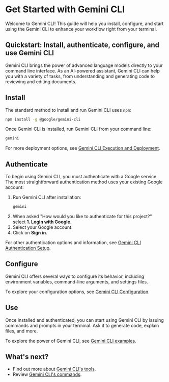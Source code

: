 # Get Started with Gemini CLI

Welcome to Gemini CLI! This guide will help you install, configure, and start
using the Gemini CLI to enhance your workflow right from your terminal.

## Quickstart: Install, authenticate, configure, and use Gemini CLI

Gemini CLI brings the power of advanced language models directly to your command
line interface. As an AI-powered assistant, Gemini CLI can help you with a
variety of tasks, from understanding and generating code to reviewing and
editing documents.

## Install

The standard method to install and run Gemini CLI uses `npm`:

```bash
npm install -g @google/gemini-cli
```

Once Gemini CLI is installed, run Gemini CLI from your command line:

```bash
gemini
```

For more deployment options, see
[Gemini CLI Execution and Deployment](./deployment.md).

## Authenticate

To begin using Gemini CLI, you must authenticate with a Google service. The most
straightforward authentication method uses your existing Google account:

1. Run Gemini CLI after installation:
   ```bash
   gemini
   ```
2. When asked "How would you like to authenticate for this project?" select **1.
   Login with Google**.
3. Select your Google account.
4. Click on **Sign in**.

For other authentication options and information, see
[Gemini CLI Authentication Setup](./authentication.md).

## Configure

Gemini CLI offers several ways to configure its behavior, including environment
variables, command-line arguments, and settings files.

To explore your configuration options, see
[Gemini CLI Configuration](./configuration.md).

## Use

Once installed and authenticated, you can start using Gemini CLI by issuing
commands and prompts in your terminal. Ask it to generate code, explain files,
and more.

To explore the power of Gemini CLI, see [Gemini CLI examples](./examples.md).

## What's next?

- Find out more about [Gemini CLI's tools](../tools/index.md).
- Review [Gemini CLI's commands](../cli/commands.md).
